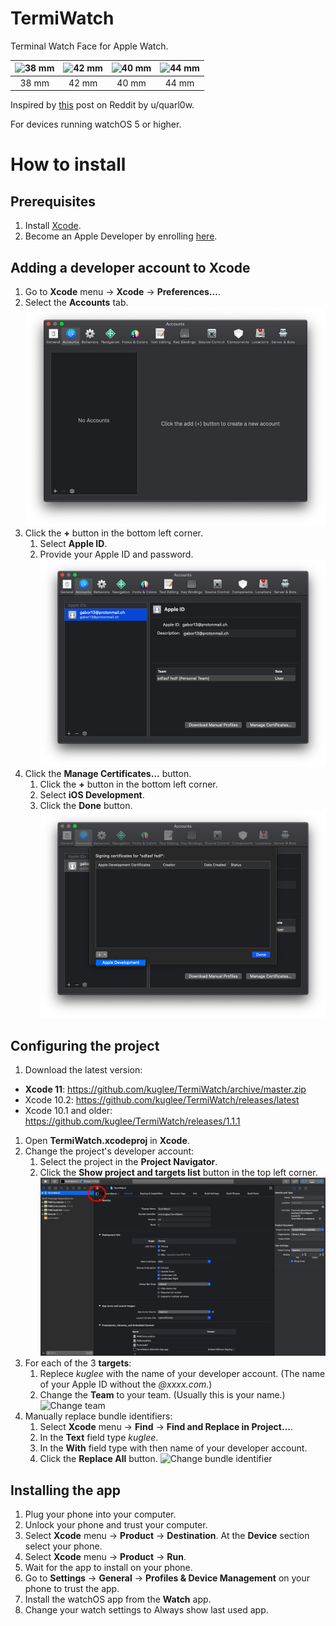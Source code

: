 # TermiWatch

Terminal Watch Face for Apple Watch.

| ![38 mm](Screenshots/38mm.png) | ![42 mm](Screenshots/42mm.png) | ![40 mm](Screenshots/40mm.png) | ![44 mm](Screenshots/44mm.png) |
| :---: | :---: | :---: | :--: |
| 38 mm | 42 mm | 40 mm | 44 mm|

Inspired by [this](https://www.reddit.com/r/unixporn/comments/9ndo8o/oc_always_keep_some_terminal_with_you/) post on Reddit by u/quarl0w.

For devices running watchOS 5 or higher.


# How to install

## Prerequisites
  1. Install [Xcode](https://itunes.apple.com/app/xcode/id497799835).
  1. Become an Apple Developer by enrolling [here](https://developer.apple.com/programs/enroll/).

## Adding a developer account to Xcode
  1. Go to **Xcode** menu -> **Xcode** -> **Preferences…**.
  1. Select the **Accounts** tab.
  ![Add developer account to Xcode](Screenshots/Add_develper_account_to_xcode.png)
  1. Click the **+** button in the bottom left corner.
      1. Select **Apple ID**.
      1. Provide your Apple ID and password.
  ![Add developer account to Xcode 2](Screenshots/Add_develper_account_to_xcode_2.png)
  1. Click the **Manage Certificates…** button.
      1. Click the **+** button in the bottom left corner.
      1. Select **iOS Development**.
      1. Click the **Done** button.
  ![Manage Certificates](Screenshots/Manage_certificates.png)

## Configuring the project
  1. Download the latest version:
  - **Xcode 11**: https://github.com/kuglee/TermiWatch/archive/master.zip
  - Xcode 10.2: https://github.com/kuglee/TermiWatch/releases/latest  
  - Xcode 10.1 and older: https://github.com/kuglee/TermiWatch/releases/1.1.1
  1. Open **TermiWatch.xcodeproj** in **Xcode**.
  1. Change the project's developer account:
      1. Select the project in the **Project Navigator**.
      1. Click the **Show project and targets list** button in the top left corner.
  ![Show project and targets list](Screenshots/Show_project_and_targets_list.png)
  1. For each of the 3 **targets**:
      1. Replece *kuglee* with the name of your developer account. (The name of your Apple ID without the *@xxxx.com*.)
      1. Change the **Team** to your team. (Usually this is your name.)
  ![Change team](Screenshots/Change_team.png)
  1. Manually replace bundle identifiers:
      1. Select **Xcode** menu -> **Find** -> **Find and Replace in Project…**.
      1. In the **Text** field type *kuglee*.
      1. In the **With** field type with then name of your developer account.
      1. Click the **Replace All** button.
  ![Change bundle identifier](Screenshots/Change_bundle_identifier.png)


## Installing the app
  1. Plug your phone into your computer.
  1. Unlock your phone and trust your computer.
  1. Select **Xcode** menu -> **Product** -> **Destination**. At the **Device** section select your phone.
  1. Select **Xcode** menu -> **Product** -> **Run**.
  1. Wait for the app to install on your phone.
  1. Go to **Settings** -> **General** -> **Profiles & Device Management** on your phone to trust the app.
  1. Install the watchOS app from the **Watch** app.
  1. Change your watch settings to Always show last used app.